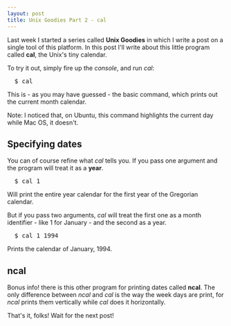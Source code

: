 ```yaml
---
layout: post
title: Unix Goodies Part 2 - cal
---
```


<span class="drops">L</span>ast week I started a series called **Unix Goodies** in which I write a post on a single tool of this platform. In this post I'll write about this little program called **cal**, the Unix's tiny calendar.

To try it out, simply fire up the _console_, and run _cal_:

<pre class="terminal">
  $ cal
</pre>

This is - as you may have guessed - the basic command, which prints out the current month calendar.

Note: I noticed that, on Ubuntu, this command highlights the current day while Mac OS, it doesn't.

Specifying dates
----------------

You can of course refine what _cal_ tells you. If you pass one argument and the program will treat it as a **year**.

<pre class="terminal">
  $ cal 1
</pre>

Will print the entire year calendar for the first year of the Gregorian calendar.

But if you pass two arguments, _cal_ will treat the first one as a month identifier - like 1 for January - and the second as a year.

<pre class="terminal">
  $ cal 1 1994
</pre>

Prints the calendar of January, 1994.

ncal
----

Bonus info! there is this other program for printing dates called **ncal**. The only difference between _ncal_ and _cal_ is the way the week days are print, for _ncal_ prints them vertically while _cal_ does it horizontally.  

That's it, folks! Wait for the next post!
